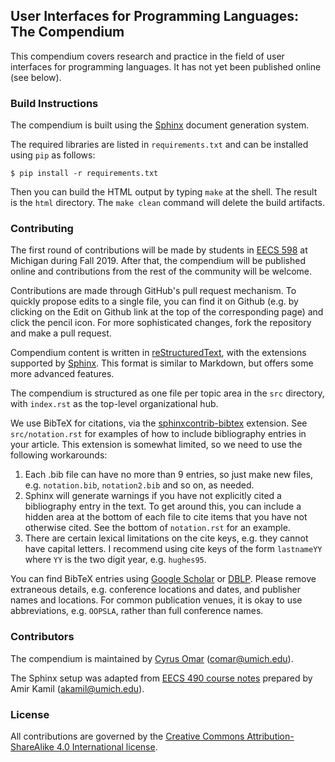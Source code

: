 ## User Interfaces for Programming Languages: The Compendium

This compendium covers research and practice in the field of 
user interfaces for programming languages. It has not yet been published online (see below).

### Build Instructions

The compendium is built using the [Sphinx](http://www.sphinx-doc.org/) document generation system.

The required libraries are listed in `requirements.txt` and can be installed using `pip` as follows:

```
$ pip install -r requirements.txt
```

Then you can build the HTML output by typing `make` at the shell. 
The result is the `html` directory. The `make clean` command will delete the build artifacts.

### Contributing
The  first round of contributions will be made by students in [EECS 598](http://web.eecs.umich.edu/~comar/courses/ui-for-pl/) at Michigan during Fall 2019. After that, the compendium will be published online and contributions from the rest of the community will be welcome.

Contributions are made through GitHub's pull request mechanism. To quickly propose edits to a single file, you can find it on Github (e.g. by clicking on the Edit on Github link at the top of the corresponding page) and click the pencil icon. For more sophisticated changes, fork the repository and make a pull request.

Compendium content is written in
[reStructuredText](http://docutils.sourceforge.net/docs/ref/rst/directives.html),
with the extensions supported by [Sphinx](http://www.sphinx-doc.org/).
This format is similar to Markdown, but offers some more advanced features. 

The compendium is structured as one file per topic area in the `src`
directory, with `index.rst` as the top-level organizational hub.

We use BibTeX for citations, via the [sphinxcontrib-bibtex](https://sphinxcontrib-bibtex.readthedocs.io/en/latest/) extension. See `src/notation.rst` for examples of how to include bibliography entries in your article. This extension is somewhat limited, so we need to use the following workarounds:
1. Each .bib file can have no more than 9 entries, so just make new files, e.g. `notation.bib`, `notation2.bib` and so on, as needed.
2. Sphinx will generate warnings if you have not explicitly cited a bibliography entry in the text. To get around this, you can include a hidden area at the bottom of each file to cite items that you have not otherwise cited. See the bottom of `notation.rst` for an example.
3. There are certain lexical limitations on the cite keys, e.g. they cannot have capital letters. I recommend using cite keys of the form `lastnameYY` where `YY` is the two digit year, e.g. `hughes95`.

You can find BibTeX entries using [Google Scholar](https://scholar.google.com/) or [DBLP](https://dblp.uni-trier.de/). Please remove extraneous details, e.g. conference locations and dates, and publisher names and locations. For common publication venues, it is okay to use abbreviations, e.g. `OOPSLA`, rather than full conference names.

### Contributors

The compendium is maintained by [Cyrus Omar](https://web.eecs.umich.edu/~comar) (comar@umich.edu).

The Sphinx setup was adapted from [EECS 490 course notes](https://github.com/eecs490/notes) prepared 
by Amir Kamil (akamil@umich.edu). 

### License 

All contributions are governed by the [Creative Commons
Attribution-ShareAlike 4.0 International
license](https://creativecommons.org/licenses/by-sa/4.0/).
